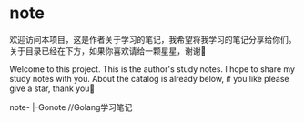 # note
欢迎访问本项目，这是作者关于学习的笔记，我希望将我学习的笔记分享给你们。关于目录已经在下方，如果你喜欢请给一颗星星，谢谢🙏

Welcome to this project. This is the author's study notes. I hope to share my study notes with you. About the catalog is already below, if you like please give a star, thank you🙏

note-
	|-Gonote //Golang学习笔记